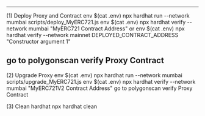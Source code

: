 ----------------------------------------------------------------------------------------
(1) Deploy Proxy and Contract
env $(cat .env) npx hardhat run --network mumbai scripts/deploy_MyERC721.js
env $(cat .env) npx hardhat verify --network mumbai "MyERC721 Contract Address"
or
env $(cat .env) npx hardhat verify --network mainnet DEPLOYED_CONTRACT_ADDRESS "Constructor argument 1"

go to polygonscan verify Proxy Contract
----------------------------------------------------------------------------------------
(2) Upgrade Proxy
env $(cat .env) npx hardhat run --network mumbai scripts/upgrade_MyERC721.js
env $(cat .env) npx hardhat verify --network mumbai "MyERC721V2 Contract Address"
go to polygonscan verify Proxy Contract


(3) Clean hardhat
npx hardhat clean